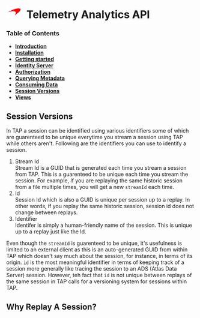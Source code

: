 # ![logo](/docs/branding.bmp) Telemetry Analytics API

### Table of Contents
- [**Introduction**](/README.md)<br>
- [**Installation**](/docs/Installation.md)<br>
- [**Getting started**](/docs/GettingStarted.md)<br>
- [**Identity Server**](/docs/IdentityServer.md)<br>
- [**Authorization**](/docs/Authorization.md)<br>
- [**Querying Metadata**](/docs/Metadata.md)<br>
- [**Consuming Data**](/docs/ConsumingData.md)<br>
- [**Session Versions**](/docs/SessionVersions.md)<br>
- [**Views**](/docs/Views.md)<br>


## Session Versions

In TAP a session can be identified using various identifiers some of which are guarenteed to be unique everytime you stream a session using TAP while others aren't. Following are the identifiers you can use to identify a session.

1. Stream Id <br>
Stream Id is a GUID that is generated each time you stream a session from TAP. This is a guarenteed to be unique each time you stream the session. For example, if you are replaying the same historic session from a file multiple times, you will get a new `streamId` each time.
2. Id <br>
Session Id which is also a GUID is unique per session up to a replay. In other words, if you replay the same historic session, session id does not change between replays.
3. Identifier <br>
Identifer is simply a human-friendly name of the session. This is unique up to a replay just like the Id.

Even though the `streamId` is guarenteed to be unique, it's usefulness is limited to an external client as this is an auto-generated GUID from within TAP which doesn't say much about the session, for instance, in terms of its origin. `id` is the most meaningful identifier in terms of keeping track of a session more generally like tracing the session to an ADS (Atlas Data Server) session. However, teh fact that `id` is not unique between replays of the same session in TAP calls for a versioning system for sessions within TAP.

## Why Replay A Session?





